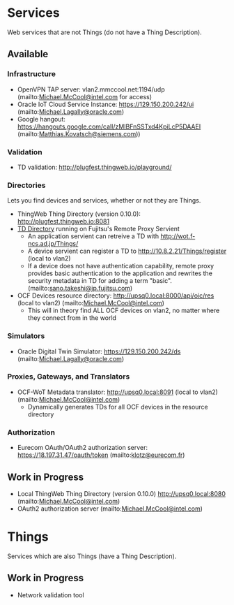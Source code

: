 # Services
Web services that are not Things (do not have a Thing Description).

## Available

### Infrastructure
* OpenVPN TAP server: vlan2.mmccool.net:1194/udp (mailto:Michael.McCool@intel.com for access)
* Oracle IoT Cloud Service Instance: https://129.150.200.242/ui (mailto:Michael.Lagally@oracle.com)
* Google hangout: https://hangouts.google.com/call/zMIBFnSSTxd4KpiLcP5DAAEI (mailto:Matthias.Kovatsch@siemens.com))

### Validation 
* TD validation: http://plugfest.thingweb.io/playground/

### Directories
Lets you find devices and services, whether or not they are Things.
* ThingWeb Thing Directory (version 0.10.0): http://plugfest.thingweb.io:8081
* [TD Directory](http://wot.f-ncs.ad.jp/Things) running on Fujitsu's Remote Proxy Servient 
    - An application servient can retreive a TD with http://wot.f-ncs.ad.jp/Things/<id>
    - A device servient can register a TD to http://10.8.2.21/Things/register<id> (local to vlan2)
    - If a device does not have authentication capability, remote proxy provides basic authentication to the application and rewrites 
  the security metadata in TD for adding a term "basic". (mailto:sano.takeshi@jp.fujitsu.com)
* OCF Devices resource directory: http://upsq0.local:8000/api/oic/res (local to vlan2) (mailto:Michael.McCool@intel.com)
    - This will in theory find ALL OCF devices on vlan2, no matter where they connect from in the world

### Simulators
* Oracle Digital Twin Simulator: https://129.150.200.242/ds (mailto:Michael.Lagally@oracle.com)

### Proxies, Gateways, and Translators
* OCF-WoT Metadata translator: http://upsq0.local:8091 (local to vlan2) (mailto:Michael.McCool@intel.com)
    - Dynamically generates TDs for all OCF devices in the resource directory

### Authorization
* Eurecom OAuth/OAuth2 authorization server: https://18.197.31.47/oauth/token (mailto:klotz@eurecom.fr)

## Work in Progress 
* Local ThingWeb Thing Directory (version 0.10.0) http://upsq0.local:8080 (mailto:Michael.McCool@intel.com)
* OAuth2 authorization server (mailto:Michael.McCool@intel.com)

# Things
Services which are also Things (have a Thing Description).

## Work in Progress
* Network validation tool




